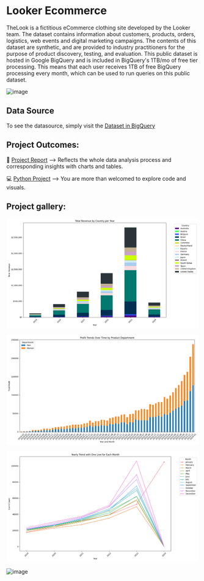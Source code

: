 # Looker Ecommerce
TheLook is a fictitious eCommerce clothing site developed by the Looker team. The dataset contains information about customers, products, orders, logistics, web events and digital marketing campaigns. The contents of this dataset are synthetic, and are provided to industry practitioners for the purpose of product discovery, testing, and evaluation.
This public dataset is hosted in Google BigQuery and is included in BigQuery's 1TB/mo of free tier processing. This means that each user receives 1TB of free BigQuery processing every month, which can be used to run queries on this public dataset.

![image](https://github.com/user-attachments/assets/b62084c5-8ee7-4a59-ba0a-1fdc66b1168a)

## Data Source

To see the datasource, simply visit the [Dataset in BigQuery](https://console.cloud.google.com/bigquery?p=bigquery-public-data&d=thelook_ecommerce&page=dataset&project=%3F&ws=!1m4!1m3!3m2!1sbigquery-public-data!2sthelook_ecommerce&inv=1&invt=AbrJug)

## Project Outcomes:

📑 [Project Report](https://loginika.github.io/LkEcommerce/report/report.html) --> Reflects the whole data analysis process and corresponding insights with charts and tables.

💻 [Python Project](https://github.com/LogiNika/LkEcommerce/blob/1e5a8f3b5528774b5992d3355f0cd4202f5b19f8/LookerEcommerce.py) --> You are more than welcomed to explore code and visuals. 

## Project gallery:

![image](https://github.com/LogiNika/LkEcommerce/blob/dae9ff08840d6dfe00e72981997733a16cf8ccca/report/Total%20Revenue%20by%20Country.png)

![image](https://github.com/LogiNika/LkEcommerce/blob/deba93b1cc81617cb7d95cff69da052055942b8d/report/Profit%20Trends%20Over%20%20Tite(Department).png)

![image](https://github.com/LogiNika/LkEcommerce/blob/e23b2ecf21e67f8d6ceb390c9a4d45872d4d22db/report/Yearly%20Trend%20with%20One%20Line%20for%20Each%20Month.png)

![image](![image](https://github.com/LogiNika/LkEcommerce/blob/e23b2ecf21e67f8d6ceb390c9a4d45872d4d22db/report/Yearly%20Trend%20with%20One%20Line%20for%20Each%20Month.png))
